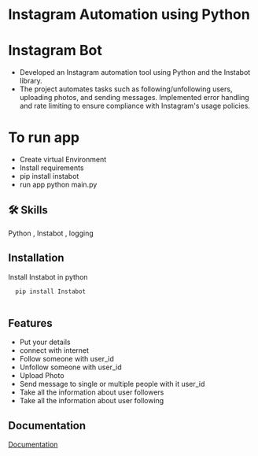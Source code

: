 
# Instagram Automation using Python



# Instagram Bot
- Developed an Instagram automation tool using Python and the Instabot library. 
- The project automates tasks such as following/unfollowing users, uploading photos, and sending messages. Implemented error handling and rate limiting to ensure compliance with Instagram's usage policies.








# To run app
- Create virtual Environment
- Install requirements
- pip install instabot
- run app python main.py


## 🛠 Skills
Python , Instabot , logging


## Installation

Install Instabot in python

```bash
  pip install Instabot
  
```
    
## Features

- Put your details
- connect with internet
- Follow someone with user_id
- Unfollow someone with user_id
- Upload Photo
- Send message to single or multiple people with  it user_id
- Take all the information about user followers
- Take all the information about user following


## Documentation

[Documentation](https://pypi.org/project/instabot/)

